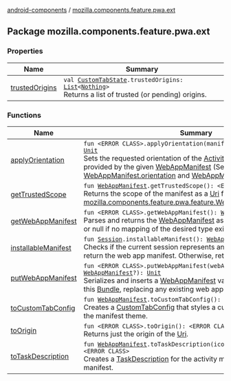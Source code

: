 [android-components](../index.md) / [mozilla.components.feature.pwa.ext](./index.md)

## Package mozilla.components.feature.pwa.ext

### Properties

| Name | Summary |
|---|---|
| [trustedOrigins](trusted-origins.md) | `val `[`CustomTabState`](../mozilla.components.feature.customtabs.store/-custom-tab-state/index.md)`.trustedOrigins: `[`List`](https://kotlinlang.org/api/latest/jvm/stdlib/kotlin.collections/-list/index.html)`<`[`Nothing`](https://kotlinlang.org/api/latest/jvm/stdlib/kotlin/-nothing/index.html)`>`<br>Returns a list of trusted (or pending) origins. |

### Functions

| Name | Summary |
|---|---|
| [applyOrientation](apply-orientation.md) | `fun <ERROR CLASS>.applyOrientation(manifest: `[`WebAppManifest`](../mozilla.components.concept.engine.manifest/-web-app-manifest/index.md)`?): `[`Unit`](https://kotlinlang.org/api/latest/jvm/stdlib/kotlin/-unit/index.html)<br>Sets the requested orientation of the [Activity](#) to the orientation provided by the given [WebAppManifest](../mozilla.components.concept.engine.manifest/-web-app-manifest/index.md) (See [WebAppManifest.orientation](../mozilla.components.concept.engine.manifest/-web-app-manifest/orientation.md) and [WebAppManifest.Orientation](../mozilla.components.concept.engine.manifest/-web-app-manifest/-orientation/index.md). |
| [getTrustedScope](get-trusted-scope.md) | `fun `[`WebAppManifest`](../mozilla.components.concept.engine.manifest/-web-app-manifest/index.md)`.getTrustedScope(): <ERROR CLASS>?`<br>Returns the scope of the manifest as a [Uri](#) for use with [mozilla.components.feature.pwa.feature.WebAppHideToolbarFeature](../mozilla.components.feature.pwa.feature/-web-app-hide-toolbar-feature/index.md). |
| [getWebAppManifest](get-web-app-manifest.md) | `fun <ERROR CLASS>.getWebAppManifest(): `[`WebAppManifest`](../mozilla.components.concept.engine.manifest/-web-app-manifest/index.md)`?`<br>Parses and returns the [WebAppManifest](../mozilla.components.concept.engine.manifest/-web-app-manifest/index.md) associated with this [Bundle](#), or null if no mapping of the desired type exists. |
| [installableManifest](installable-manifest.md) | `fun `[`Session`](../mozilla.components.browser.session/-session/index.md)`.installableManifest(): `[`WebAppManifest`](../mozilla.components.concept.engine.manifest/-web-app-manifest/index.md)`?`<br>Checks if the current session represents an installable web app. If so, return the web app manifest. Otherwise, return null. |
| [putWebAppManifest](put-web-app-manifest.md) | `fun <ERROR CLASS>.putWebAppManifest(webAppManifest: `[`WebAppManifest`](../mozilla.components.concept.engine.manifest/-web-app-manifest/index.md)`?): `[`Unit`](https://kotlinlang.org/api/latest/jvm/stdlib/kotlin/-unit/index.html)<br>Serializes and inserts a [WebAppManifest](../mozilla.components.concept.engine.manifest/-web-app-manifest/index.md) value into the mapping of this [Bundle](#), replacing any existing web app manifest. |
| [toCustomTabConfig](to-custom-tab-config.md) | `fun `[`WebAppManifest`](../mozilla.components.concept.engine.manifest/-web-app-manifest/index.md)`.toCustomTabConfig(): `[`CustomTabConfig`](../mozilla.components.browser.state.state/-custom-tab-config/index.md)<br>Creates a [CustomTabConfig](../mozilla.components.browser.state.state/-custom-tab-config/index.md) that styles a custom tab toolbar to match the manifest theme. |
| [toOrigin](to-origin.md) | `fun <ERROR CLASS>.toOrigin(): <ERROR CLASS>?`<br>Returns just the origin of the [Uri](#). |
| [toTaskDescription](to-task-description.md) | `fun `[`WebAppManifest`](../mozilla.components.concept.engine.manifest/-web-app-manifest/index.md)`.toTaskDescription(icon: <ERROR CLASS>?): <ERROR CLASS>`<br>Creates a [TaskDescription](#) for the activity manager based on the manifest. |
